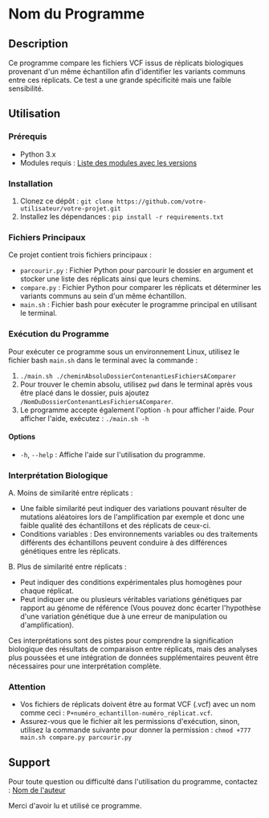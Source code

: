 # Nom du Programme

## Description

Ce programme compare les fichiers VCF issus de réplicats biologiques provenant d'un même échantillon afin d'identifier les variants communs entre ces réplicats. Ce test a une grande spécificité mais une faible sensibilité.

## Utilisation

### Prérequis

- Python 3.x
- Modules requis : [Liste des modules avec les versions](lien_vers_requirements.txt)

### Installation

1. Clonez ce dépôt : `git clone https://github.com/votre-utilisateur/votre-projet.git`
2. Installez les dépendances : `pip install -r requirements.txt`

### Fichiers Principaux

Ce projet contient trois fichiers principaux :

- `parcourir.py` : Fichier Python pour parcourir le dossier en argument et stocker une liste des réplicats ainsi que leurs chemins.
- `compare.py` : Fichier Python pour comparer les réplicats et déterminer les variants communs au sein d'un même échantillon.
- `main.sh` : Fichier bash pour exécuter le programme principal en utilisant le terminal.

### Exécution du Programme

Pour exécuter ce programme sous un environnement Linux, utilisez le fichier bash `main.sh` dans le terminal avec la commande :

1. `./main.sh ./cheminAbsoluDossierContenantLesFichiersAComparer`
2. Pour trouver le chemin absolu, utilisez `pwd` dans le terminal après vous être placé dans le dossier, puis ajoutez `/NomDuDossierContenantLesFichiersAComparer`.
3. Le programme accepte également l'option `-h` pour afficher l'aide. Pour afficher l'aide, exécutez : `./main.sh -h`

#### Options

- `-h`, `--help` : Affiche l'aide sur l'utilisation du programme.

### Interprétation Biologique

A. Moins de similarité entre réplicats :
   - Une faible similarité peut indiquer des variations pouvant résulter de mutations aléatoires lors de l'amplification par exemple et donc une faible qualité des échantillons et des réplicats de ceux-ci.
   - Conditions variables : Des environnements variables ou des traitements différents des échantillons peuvent conduire à des différences génétiques entre les réplicats.

B. Plus de similarité entre réplicats :
   - Peut indiquer des conditions expérimentales plus homogènes pour chaque réplicat.
   - Peut indiquer une ou plusieurs véritables variations génétiques par rapport au génome de référence (Vous pouvez donc écarter l'hypothèse d'une variation génétique due à une erreur de manipulation ou d'amplification).

Ces interprétations sont des pistes pour comprendre la signification biologique des résultats de comparaison entre réplicats, mais des analyses plus poussées et une intégration de données supplémentaires peuvent être nécessaires pour une interprétation complète.

### Attention

- Vos fichiers de réplicats doivent être au format VCF (.vcf) avec un nom comme ceci : `P+numéro_echantillon-numéro_réplicat.vcf`.
- Assurez-vous que le fichier ait les permissions d'exécution, sinon, utilisez la commande suivante pour donner la permission : `chmod +777 main.sh compare.py parcourir.py`

## Support

Pour toute question ou difficulté dans l'utilisation du programme, contactez : [Nom de l'auteur](mailto:emma.mathieu02@etu.umontpellier.fr)

Merci d'avoir lu et utilisé ce programme.

